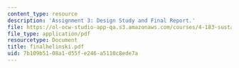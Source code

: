 ```yaml
---
content_type: resource
description: 'Assignment 3: Design Study and Final Report.'
file: https://ol-ocw-studio-app-qa.s3.amazonaws.com/courses/4-183-sustainable-design-and-technology-research-workshop-spring-2004/7b109b5108a1d55fe246a5110c8ede7a_finalhelinski.pdf
file_type: application/pdf
resourcetype: Document
title: finalhelinski.pdf
uid: 7b109b51-08a1-d55f-e246-a5110c8ede7a
---
```

